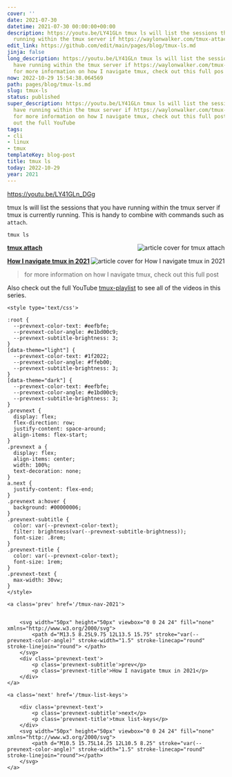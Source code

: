 ```yaml
---
cover: ''
date: 2021-07-30
datetime: 2021-07-30 00:00:00+00:00
description: https://youtu.be/LY41GLn tmux ls will list the sessions that you have
  running within the tmux server if https://waylonwalker.com/tmux-attach/ https://waylonwalk
edit_link: https://github.com/edit/main/pages/blog/tmux-ls.md
jinja: false
long_description: https://youtu.be/LY41GLn tmux ls will list the sessions that you
  have running within the tmux server if https://waylonwalker.com/tmux-attach/ https://waylonwalker.com/tmux-nav-2021/
  for more information on how I navigate tmux, check out this full pos
now: 2022-10-29 15:54:38.064569
path: pages/blog/tmux-ls.md
slug: tmux-ls
status: published
super_description: https://youtu.be/LY41GLn tmux ls will list the sessions that you
  have running within the tmux server if https://waylonwalker.com/tmux-attach/ https://waylonwalker.com/tmux-nav-2021/
  for more information on how I navigate tmux, check out this full post Also check
  out the full YouTube
tags:
- cli
- linux
- tmux
templateKey: blog-post
title: tmux ls
today: 2022-10-29
year: 2021
---
```


https://youtu.be/LY41GLn_DGg

tmux ls will list the sessions that you have running within the tmux server if
tmux is currently running.  This is handy to combine with commands such as `attach`.

``` bash
tmux ls
```

<div class="onelinelink-wrapper">
    <a class="onelinelink" href="https://waylonwalker.com/tmux-attach/">
        <img style="float: right;" align='right' src="https://covers.waylonwalker.com/tmux-attach.jpg" alt="article cover for tmux attach"/>
        <p><strong>tmux attach</strong></p>
    </a>
</div>



<div class="onelinelink-wrapper">
    <a class="onelinelink" href="https://waylonwalker.com/tmux-nav-2021/">
        <img style="float: right;" align='right' src="https://covers.waylonwalker.com/tmux-nav-2021.jpg" alt="article cover for How I navigate tmux in 2021"/>
        <p><strong>How I navigate tmux in 2021</strong></p>
    </a>
</div>


> for more information on how I navigate tmux, check out this full post


Also check out the full YouTube
[tmux-playlist](https://www.youtube.com/playlist?list=PLTRNG6WIHETB4reAxbWza3CZeP9KL6Bkr)
to see all of the videos in this series.
<div class='prevnext'>

    <style type='text/css'>

    :root {
      --prevnext-color-text: #eefbfe;
      --prevnext-color-angle: #e1bd00c9;
      --prevnext-subtitle-brightness: 3;
    }
    [data-theme="light"] {
      --prevnext-color-text: #1f2022;
      --prevnext-color-angle: #ffeb00;
      --prevnext-subtitle-brightness: 3;
    }
    [data-theme="dark"] {
      --prevnext-color-text: #eefbfe;
      --prevnext-color-angle: #e1bd00c9;
      --prevnext-subtitle-brightness: 3;
    }
    .prevnext {
      display: flex;
      flex-direction: row;
      justify-content: space-around;
      align-items: flex-start;
    }
    .prevnext a {
      display: flex;
      align-items: center;
      width: 100%;
      text-decoration: none;
    }
    a.next {
      justify-content: flex-end;
    }
    .prevnext a:hover {
      background: #00000006;
    }
    .prevnext-subtitle {
      color: var(--prevnext-color-text);
      filter: brightness(var(--prevnext-subtitle-brightness));
      font-size: .8rem;
    }
    .prevnext-title {
      color: var(--prevnext-color-text);
      font-size: 1rem;
    }
    .prevnext-text {
      max-width: 30vw;
    }
    </style>
    
    <a class='prev' href='/tmux-nav-2021'>
    

        <svg width="50px" height="50px" viewbox="0 0 24 24" fill="none" xmlns="http://www.w3.org/2000/svg">
            <path d="M13.5 8.25L9.75 12L13.5 15.75" stroke="var(--prevnext-color-angle)" stroke-width="1.5" stroke-linecap="round" stroke-linejoin="round"> </path>
        </svg>
        <div class='prevnext-text'>
            <p class='prevnext-subtitle'>prev</p>
            <p class='prevnext-title'>How I navigate tmux in 2021</p>
        </div>
    </a>
    
    <a class='next' href='/tmux-list-keys'>
    
        <div class='prevnext-text'>
            <p class='prevnext-subtitle'>next</p>
            <p class='prevnext-title'>tmux list-keys</p>
        </div>
        <svg width="50px" height="50px" viewbox="0 0 24 24" fill="none" xmlns="http://www.w3.org/2000/svg">
            <path d="M10.5 15.75L14.25 12L10.5 8.25" stroke="var(--prevnext-color-angle)" stroke-width="1.5" stroke-linecap="round" stroke-linejoin="round"></path>
        </svg>
    </a>
  </div>